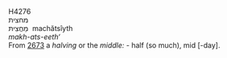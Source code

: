 <body>
  <p>H4276<br>  מחצית  <br> מַחֲצִיתּ  ‎  machătsı̂yth  <br><i>makh-ats-eeth‘ </i><br>From <a href="h2673.htm">2673</a>  a <i>halving</i> or the <i>middle: - </i>half (so much), mid [-day].<br></p>
 </body>